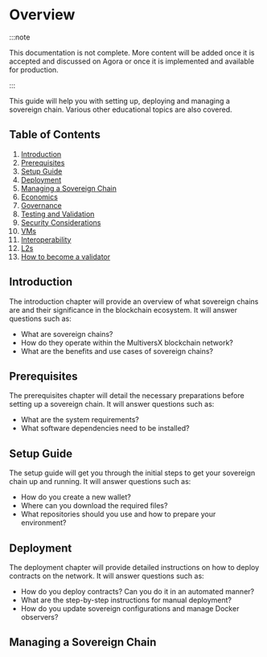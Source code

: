 # Overview

:::note

This documentation is not complete. More content will be added once it is accepted and discussed on Agora or once it is implemented and available for production.

:::

This guide will help you with setting up, deploying and managing a sovereign chain. Various other educational topics are also covered.

## Table of Contents

1. [Introduction](/sovereign/key-features)
2. [Prerequisites](/sovereign/system-requirements)
3. [Setup Guide](/sovereign/setup)
4. [Deployment](/sovereign/deploy-sovereign)
5. [Managing a Sovereign Chain](/sovereign/managing-sovereign)
6. [Economics](/sovereign/token-economics)
7. [Governance](sovereign/governance)
8. [Testing and Validation](/sovereign/testing)
9. [Security Considerations](/sovereign/security)
10. [VMs](#vms)
11. [Interoperability](#interoperability)
12. [L2s](#l2s)
13. [How to become a validator](/sovereign/validators)

## Introduction

The introduction chapter will provide an overview of what sovereign chains are and their significance in the blockchain ecosystem. It will answer questions such as:
- What are sovereign chains?
- How do they operate within the MultiversX blockchain network?
- What are the benefits and use cases of sovereign chains?

## Prerequisites

The prerequisites chapter will detail the necessary preparations before setting up a sovereign chain. It will answer questions such as:
- What are the system requirements?
- What software dependencies need to be installed?

## Setup Guide

The setup guide will get you through the initial steps to get your sovereign chain up and running. It will answer questions such as:
- How do you create a new wallet?
- Where can you download the required files?
- What repositories should you use and how to prepare your environment?

## Deployment

The deployment chapter will provide detailed instructions on how to deploy contracts on the network. It will answer questions such as:
- How do you deploy contracts? Can you do it in an automated manner?
- What are the step-by-step instructions for manual deployment?
- How do you update sovereign configurations and manage Docker observers?

## Managing a Sovereign Chain


